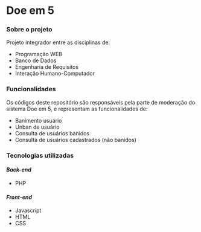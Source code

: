 # Doe em 5

### __Sobre o projeto__
Projeto integrador entre as disciplinas de:
* Programação WEB
* Banco de Dados
* Engenharia de Requisitos
* Interação Humano-Computador

### __Funcionalidades__
Os códigos deste repositório são responsáveis pela parte de moderação do sistema Doe em 5, e representam as funcionalidades de:
* Banimento usuário
* Unban de usuário
* Consulta de usuários banidos
* Consulta de usuários cadastrados (não banidos)
  
### Tecnologias utilizadas
#### __*Back-end*__
* PHP
#### __*Front-end*__
* Javascript
* HTML
* CSS

